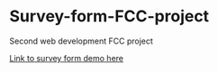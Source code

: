 # Survey-form-FCC-project
Second web development FCC project

[Link to survey form demo here](https://nazeem1988.github.io/Survey-form-FCC-project/)